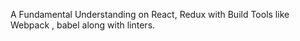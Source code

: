 A Fundamental Understanding on React, Redux with Build Tools like Webpack , babel along with linters.